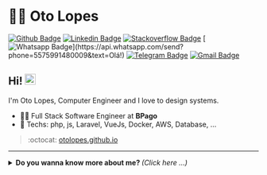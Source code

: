 # :man_technologist: Oto Lopes

[![Github Badge](https://img.shields.io/badge/-Github-000?style=flat-square&logo=Github&logoColor=white&link=https://github.com/Otooo)](https://github.com/Otooo)
[![Linkedin Badge](https://img.shields.io/badge/-LinkedIn-blue?style=flat-square&logo=Linkedin&logoColor=white&link=https://www.linkedin.com/in/oto-lopes/)](https://www.linkedin.com/in/oto-lopes/)
[![Stackoverflow Badge](https://img.shields.io/badge/-Stackoverflow-4CA143?style=flat-square&logo=Stackoverflow&logoColor=white&link=https://stackoverflow.com/users/7782847/otinho-o-o)](https://stackoverflow.com/users/7782847/otinho-o-o)
[![Whatsapp Badge](https://img.shields.io/badge/-Whatsapp-4CA143?style=flat-square&labelColor=4CA143&logo=whatsapp&logoColor=white&link=https://api.whatsapp.com/send?phone=5575991480009&text=Olá!)](https://api.whatsapp.com/send?phone=5575991480009&text=Olá!)
[![Telegram Badge](https://img.shields.io/badge/-Telegram-1ca0f1?style=flat-square&labelColor=1ca0f1&logo=telegram&logoColor=white&link=https://t.me/bokuwaoto)](https://t.me/bokuwaoto)
[![Gmail Badge](https://img.shields.io/badge/-Gmail-c14438?style=flat-square&logo=Gmail&logoColor=white&link=mailto:otoengc@gmail.com)](mailto:otoengc@gmail.com)

## Hi! <img src="https://github.com/lucasgdb/lucasgdb/blob/master/assets/hi.gif" width="22px">

I'm Oto Lopes, Computer Engineer and I love to design systems.

- :office_worker: Full Stack Software Engineer at **BPago**
- :blue_heart: Techs: php, js, Laravel, VueJs, Docker, AWS, Database, ...

> :octocat: [otolopes.github.io](https://otolopes.github.io)

---

<details>
  <summary> <b> Do you wanna know more about me? </b> <i>(Click here ...)</i> </summary>
  <br>

  [![Github Status](https://github-readme-stats.vercel.app/api?username=otooo&show_icons=true&title_color=fff&icon_color=79ff97&text_color=9f9f9f&bg_color=151515)](https://github.com/Otooo/Otooo)

## Some Technologies

  ![Laravel](https://img.shields.io/badge/-Laravel-ff2d20?style=flat-square&logo=laravel&logoColor=white)
  ![VueJS](https://img.shields.io/badge/-VueJS-4FC08D?style=flat-square&logo=vue.js&logoColor=white)
  ![HTML5](https://img.shields.io/badge/-HTML5-E34F26?style=flat-square&logo=html5&logoColor=white)
  ![CSS3](https://img.shields.io/badge/-CSS3-549FDE?style=flat-square&logo=css3&logoColor=white)
  ![PHP](https://img.shields.io/badge/-PHP-777BB4?style=flat-square&logo=php&logoColor=fff)
  ![JavaScript](https://img.shields.io/badge/-JavaScript-F7B93E?style=flat-square&logo=javascript&logoColor=fff)
  ![Ionic](https://img.shields.io/badge/-Ionic-3880FF?style=flat-square&logo=Ionic&logoColor=white)
  <!-- ![GraphQL](https://img.shields.io/badge/-GraphQL-E10098?style=flat-square&logo=graphql&logoColor=white) -->
  ![MySQL](https://img.shields.io/badge/-MySQL-00758F?style=flat-square&logo=mysql&logoColor=white)
  ![PostgreSQL](https://img.shields.io/badge/-PostgreSQL-336791?style=flat-square&logo=PostgreSQL&logoColor=white)
  ![MongoDB](https://img.shields.io/badge/-MongoDB-13aa52?style=flat-square&logo=mongodb&logoColor=white)
  <!-- ![React](https://img.shields.io/badge/-React.js-45b8d8?style=flat-square&logo=react&logoColor=white) -->
  <!-- ![React Native](https://img.shields.io/badge/-React%20Native-45b8d8?style=flat-square&logo=react&logoColor=white) -->
  <!-- ![Nodejs](https://img.shields.io/badge/-Node.js-43853d?style=flat-square&logo=Node.js&logoColor=white) -->
  <!-- ![TypeScript](https://img.shields.io/badge/-TypeScript-0077C6?style=flat-square&logo=typescript&logoColor=fff) -->
  ![AWS](https://img.shields.io/badge/-Amazon_AWS-232F3E?style=flat-square&logo=amazon-aws&logoColor=white)
  ![Git](https://img.shields.io/badge/-Git-F05032?style=flat-square&logo=git&logoColor=white)
  ![composer](https://img.shields.io/badge/-Composer-885630?style=flat-square&logo=composer&logoColor=white)
  ![npm](https://img.shields.io/badge/-NPM-CB3837?style=flat-square&logo=npm&logoColor=white)
  ![Jenkins](https://img.shields.io/badge/-Jenkins-064C62?style=flat-square&logo=jenkins&logoColor=white)
  ![Docker](https://img.shields.io/badge/-Docker-46a2f1?style=flat-square&logo=docker&logoColor=white)
  <!-- ![Styled Components](https://img.shields.io/badge/-Styled_Components-db7092?style=flat-square&logo=styled-components&logoColor=white) -->
  ![Insomnia](https://img.shields.io/badge/-Insomnia-5849BE?style=flat-square&logo=insomnia&logoColor=white)
  ![Postman](https://img.shields.io/badge/-Postman-FD602F?style=flat-square&logo=postman&logoColor=white)
  ![VSCode](https://img.shields.io/badge/-VSCode-0085D1?style=flat-square&logo=visual-studio-code&logoColor=white)
  <!-- ![Vercel](https://img.shields.io/badge/-Vercel-000?style=flat-square&logo=vercel&logoColor=white) -->
  <!-- ![Heroku](https://img.shields.io/badge/-Heroku-430098?style=flat-square&logo=heroku&logoColor=white) -->
  <!-- ![Amazon AWS](https://img.shields.io/badge/Amazon%20Web%20Services-232F3E?style=flat-square&logo=amazon-aws) -->
  <!-- ![Prettier](https://img.shields.io/badge/-Prettier-1A2B34?style=flat-square&logo=prettier&logoColor=white) -->
  <!-- ![Linux](https://img.shields.io/badge/-Linux-16C60C?style=flat-square&logo=linux&logoColor=white) -->
  <!-- ![Windows](https://img.shields.io/badge/-Windows-00ADEF?style=flat-square&logo=windows&logoColor=white) -->
  
  ---
</details>
